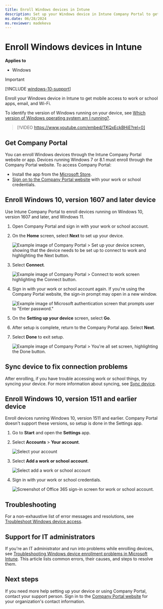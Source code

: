 ```yaml
---
title: Enroll Windows devices in Intune
description: Set up your Windows device in Intune Company Portal to get remote access to work or school.
ms.date: 06/28/2024
ms.reviewer: madekeva
---
```


# Enroll Windows devices in Intune

**Applies to**
- Windows 

 > [!IMPORTANT]
 > [!INCLUDE [windows-10-support](../includes/windows-10-support.md)]

Enroll your Windows device in Intune to get mobile access to work or school apps, email, and Wi-Fi.

To identify the version of Windows running on your device, see [Which version of Windows operating system am I running?](https://go.microsoft.com/fwlink/?linkid=2166188).
</br>
> [!VIDEO https://www.youtube.com/embed/TKQxEckBHiE?rel=0]

## Get Company Portal
You can enroll Windows devices through the Intune Company Portal website or app. Devices running Windows 7 or 8.1 must enroll through the Company Portal website. To access Company Portal:

* Install the app from the [Microsoft Store](https://go.microsoft.com/fwlink/?linkid=2141417).
* [Sign on to the Company Portal website](https://go.microsoft.com/fwlink/?linkid=2010980) with your work or school credentials.

## Enroll Windows 10, version 1607 and later device  

Use Intune Company Portal to enroll devices running on Windows 10, version 1607 and later, and Windows 11.
1. Open Company Portal and sign in with your work or school account.

2. On the **Home** screen, select **Next** to set up your device.

    ![Example image of Company Portal > Set up your device screen, showing that the device needs to be set up to connect to work and highlighting the Next button.](./media/enroll-windows-10-device/set-up-your-device-company-portal-2107.png)

3. Select **Connect**.

    ![Example image of Company Portal > Connect to work screen highlighting the Connect button.](./media/enroll-windows-10-device/connect-to-work-company-portal-2107.png)

4. Sign in with your work or school account again. If you're using the Company Portal website, the sign-in prompt may open in a new window.

    ![Example image of Microsoft authentication screen that prompts user to "Enter password."](./media/enroll-windows-10-device/enter-password-prompt-company-portal-2107.png)

5. On the **Setting up your device** screen, select **Go**.
6. After setup is complete, return to the Company Portal app. Select **Next**.
7. Select **Done** to exit setup.

    ![Example image of Company Portal > You're all set screen, highlighting the Done button.](./media/enroll-windows-10-device/youre-all-set-company-portal-2107.png)

## Sync device to fix connection problems

After enrolling, if you have trouble accessing work or school things, try syncing your device. For more information about syncing, see [Sync device](sync-your-device-manually-windows.md).

## Enroll Windows 10, version 1511 and earlier device
Enroll devices running Windows 10, version 1511 and earlier. Company Portal doesn't support these versions, so setup is done in the Settings app.

1. Go to **Start** and open the **Settings** app.

3. Select **Accounts** > **Your account**.


    ![Select your account](./media/enroll-windows-10-device/W10-enroll-2-accounts-your-account.png)

5. Select **Add a work or school account**.


    ![Select add a work or school account](./media/enroll-windows-10-device/w10-enroll-3-add-work-school-acct.png)

6. Sign in with your work or school credentials.


    ![Screenshot of Office 365 sign-in screen for work or school account.](./media/enroll-windows-10-device/W10-enroll-4-sign-in.png)


## Troubleshooting
For a non-exhaustive list of error messages and resolutions, see [Troubleshoot Windows device access](troubleshoot-your-windows-10-device-windows.md).

## Support for IT administrators

If you're an IT administrator and run into problems while enrolling devices, see [Troubleshooting Windows device enrollment problems in Microsoft Intune](/troubleshoot/mem/intune/device-enrollment/troubleshoot-windows-enrollment-errors). This article lists common errors, their causes, and steps to resolve them.

## Next steps
If you need more help setting up your device or using Company Portal, contact your support person. Sign in to the [Company Portal website](https://go.microsoft.com/fwlink/?linkid=2010980) for your organization's contact information.



